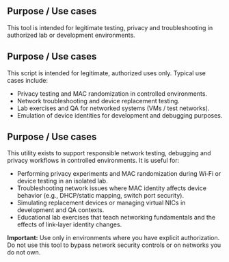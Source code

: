 ## Purpose / Use cases
This tool is intended for legitimate testing, privacy and troubleshooting in authorized lab or development environments.

## Purpose / Use cases
This script is intended for legitimate, authorized uses only. Typical use cases include:
- Privacy testing and MAC randomization in controlled environments.
- Network troubleshooting and device replacement testing.
- Lab exercises and QA for networked systems (VMs / test networks).
- Emulation of device identities for development and debugging purposes.

## Purpose / Use cases
This utility exists to support responsible network testing, debugging and privacy workflows in controlled environments. It is useful for:
- Performing privacy experiments and MAC randomization during Wi‑Fi or device testing in an isolated lab.
- Troubleshooting network issues where MAC identity affects device behavior (e.g., DHCP/static mapping, switch port security).
- Simulating replacement devices or managing virtual NICs in development and QA contexts.
- Educational lab exercises that teach networking fundamentals and the effects of link‑layer identity changes.

**Important:** Use only in environments where you have explicit authorization. Do not use this tool to bypass network security controls or on networks you do not own.

